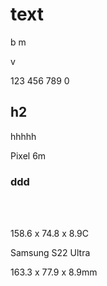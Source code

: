 # text

b m<br>

v<br>

123 456 789 0

## h2

hhhhh

Pixel 6m

### ddd

<br>


<br>

158\.6 x 74.8 x 8.9C

Samsung S22 Ultra

163\.3 x 77.9 x 8.9mm

